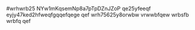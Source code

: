 #wrhwrb25
NYw1mKqsemNp8a7pTpDZnJZoP
qe25yfeeqf
eyjy47ked2hfweqfgqqefqege
qef
wrh75625y8orwbw
vrwwbfqew
wrbsfb
wrbfq
qef
